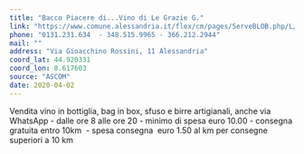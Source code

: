 ```yaml
---
title: "Bacco Piacere di...Vino di Le Grazie G."
link: "https://www.comune.alessandria.it/flex/cm/pages/ServeBLOB.php/L/IT/IDPagina/2069"
phone: "0131.231.634  - 348.515.9965 - 366.212.2944"
mail: ""
address: "Via Gioacchino Rossini, 11 Alessandria"
coord_lat: 44.920331
coord_lon: 8.617603
source: "ASCOM"
date: 2020-04-02
---
```


Vendita vino in bottiglia, bag in box, sfuso e birre artigianali, anche via WhatsApp - dalle ore 8 alle ore 20 - minimo di spesa euro 10.00 - consegna gratuita entro 10km  - spesa consegna  euro 1.50 al km per consegne superiori a 10 km
